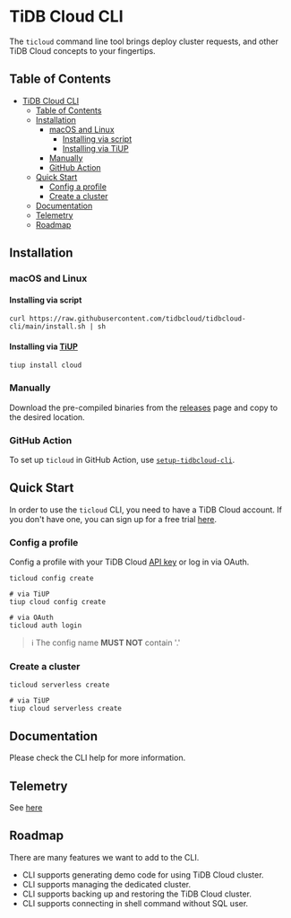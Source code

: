 # TiDB Cloud CLI

The `ticloud` command line tool brings deploy cluster requests, and other TiDB Cloud concepts to your fingertips.

## Table of Contents
- [TiDB Cloud CLI](#tidb-cloud-cli)
  - [Table of Contents](#table-of-contents)
  - [Installation](#installation)
    - [macOS and Linux](#macos-and-linux)
      - [Installing via script](#installing-via-script)
      - [Installing via TiUP](#installing-via-tiup)
    - [Manually](#manually)
    - [GitHub Action](#github-action)
  - [Quick Start](#quick-start)
    - [Config a profile](#config-a-profile)
    - [Create a cluster](#create-a-cluster)
  - [Documentation](#documentation)
  - [Telemetry](#telemetry)
  - [Roadmap](#roadmap)

## Installation

### macOS and Linux

#### Installing via script

```shell
curl https://raw.githubusercontent.com/tidbcloud/tidbcloud-cli/main/install.sh | sh
```

#### Installing via [TiUP](https://tiup.io/)

```shell
tiup install cloud
```

### Manually

Download the pre-compiled binaries from the [releases](https://github.com/tidbcloud/tidbcloud-cli/releases/latest) page and copy to the desired location.

### GitHub Action

To set up `ticloud` in GitHub Action, use [`setup-tidbcloud-cli`](https://github.com/tidbcloud/setup-tidbcloud-cli).

## Quick Start

In order to use the `ticloud` CLI, you need to have a TiDB Cloud account. If you don't have one, you can sign up for a free trial [here](https://tidbcloud.com/).

### Config a profile

Config a profile with your TiDB Cloud [API key](https://docs.pingcap.com/tidbcloud/api/v1beta#section/Authentication/API-Key-Management) or log in via OAuth.

```shell
ticloud config create

# via TiUP
tiup cloud config create

# via OAuth
ticloud auth login
```

> :information_source: The config name **MUST NOT** contain '.'

### Create a cluster

```shell
ticloud serverless create

# via TiUP
tiup cloud serverless create
```

## Documentation

Please check the CLI help for more information.

## Telemetry

See [here](/docs/telemetry.md)

## Roadmap

There are many features we want to add to the CLI.
- CLI supports generating demo code for using TiDB Cloud cluster.
- CLI supports managing the dedicated cluster.
- CLI supports backing up and restoring the TiDB Cloud cluster.
- CLI supports connecting in shell command without SQL user.
